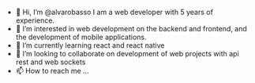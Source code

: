 - 👋 Hi, I’m @alvarobasso I am a web developer with 5 years of experience.
- 👀 I’m interested in web development on the backend and frontend, and the development of mobile applications.
- 🌱 I’m currently learning react and react native
- 💞️ I’m looking to collaborate on development of web projects with api rest and web sockets
- 📫 How to reach me ...

<!---
alvarobasso/alvarobasso is a ✨ special ✨ repository because its `README.md` (this file) appears on your GitHub profile.
You can click the Preview link to take a look at your changes.
--->
